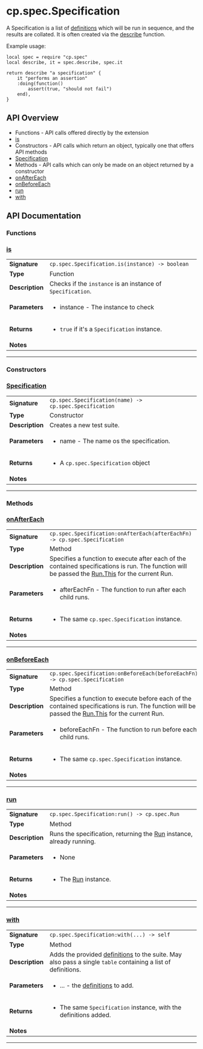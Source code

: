 # cp.spec.Specification

A Specification is a list of [definitions](cp.spec.Definition.md) which
will be run in sequence, and the results are collated. It is often created via
the [describe](cp.spec.md#describe) function.

Example usage:
```
local spec = require "cp.spec"
local describe, it = spec.describe, spec.it

return describe "a specification" {
    it "performs an assertion"
    :doing(function()
        assert(true, "should not fail")
    end),
}
```

## API Overview
* Functions - API calls offered directly by the extension
 * [is](#is)
* Constructors - API calls which return an object, typically one that offers API methods
 * [Specification](#Specification)
* Methods - API calls which can only be made on an object returned by a constructor
 * [onAfterEach](#onAfterEach)
 * [onBeforeEach](#onBeforeEach)
 * [run](#run)
 * [with](#with)

## API Documentation

### Functions


### [is](#is)

|                                             |                                                                                     |
| --------------------------------------------|-------------------------------------------------------------------------------------|
| **Signature**                               | `cp.spec.Specification.is(instance) -> boolean`                                                                    |
| **Type**                                    | Function                                                                     |
| **Description**                             | Checks if the `instance` is an instance of `Specification`.                                                                     |
| **Parameters**                              | <ul><li>instance - The instance to check</li></ul> |
| **Returns**                                 | <ul><li>`true` if it's a `Specification` instance.</li></ul>          |
| **Notes**                                   | <ul></ul>                |

---
### Constructors


### [Specification](#Specification)

|                                             |                                                                                     |
| --------------------------------------------|-------------------------------------------------------------------------------------|
| **Signature**                               | `cp.spec.Specification(name) -> cp.spec.Specification`                                                                    |
| **Type**                                    | Constructor                                                                     |
| **Description**                             | Creates a new test suite.                                                                     |
| **Parameters**                              | <ul><li>name - The name os the specification.</li></ul> |
| **Returns**                                 | <ul><li>A `cp.spec.Specification` object</li></ul>          |
| **Notes**                                   | <ul></ul>                |

---
### Methods


### [onAfterEach](#onAfterEach)

|                                             |                                                                                     |
| --------------------------------------------|-------------------------------------------------------------------------------------|
| **Signature**                               | `cp.spec.Specification:onAfterEach(afterEachFn) -> cp.spec.Specification`                                                                    |
| **Type**                                    | Method                                                                     |
| **Description**                             | Specifies a function to execute after each of the contained specifications is run. The function will be passed the [Run.This](cp.spec.Run.This.md) for the current Run.                                                                     |
| **Parameters**                              | <ul><li>afterEachFn - The function to run after each child runs.</li></ul> |
| **Returns**                                 | <ul><li>The same `cp.spec.Specification` instance.</li></ul>          |
| **Notes**                                   | <ul></ul>                |

---

### [onBeforeEach](#onBeforeEach)

|                                             |                                                                                     |
| --------------------------------------------|-------------------------------------------------------------------------------------|
| **Signature**                               | `cp.spec.Specification:onBeforeEach(beforeEachFn) -> cp.spec.Specification`                                                                    |
| **Type**                                    | Method                                                                     |
| **Description**                             | Specifies a function to execute before each of the contained specifications is run. The function will be passed the [Run.This](cp.spec.Run.This.md) for the current Run.                                                                     |
| **Parameters**                              | <ul><li>beforeEachFn - The function to run before each child runs.</li></ul> |
| **Returns**                                 | <ul><li>The same `cp.spec.Specification` instance.</li></ul>          |
| **Notes**                                   | <ul></ul>                |

---

### [run](#run)

|                                             |                                                                                     |
| --------------------------------------------|-------------------------------------------------------------------------------------|
| **Signature**                               | `cp.spec.Specification:run() -> cp.spec.Run`                                                                    |
| **Type**                                    | Method                                                                     |
| **Description**                             | Runs the specification, returning the [Run](cp.spec.Run.md) instance, already running.                                                                     |
| **Parameters**                              | <ul><li>None</li></ul> |
| **Returns**                                 | <ul><li>The [Run](cp.spec.Run.md) instance.</li></ul>          |
| **Notes**                                   | <ul></ul>                |

---

### [with](#with)

|                                             |                                                                                     |
| --------------------------------------------|-------------------------------------------------------------------------------------|
| **Signature**                               | `cp.spec.Specification:with(...) -> self`                                                                    |
| **Type**                                    | Method                                                                     |
| **Description**                             | Adds the provided [definitions](cp.spec.Definition.md) to the suite. May also pass a single `table` containing a list of definitions.                                                                     |
| **Parameters**                              | <ul><li>... - the [definitions](cp.spec.Definition.md) to add.</li></ul> |
| **Returns**                                 | <ul><li>The same `Specification` instance, with the definitions added.</li></ul>          |
| **Notes**                                   | <ul></ul>                |

---
